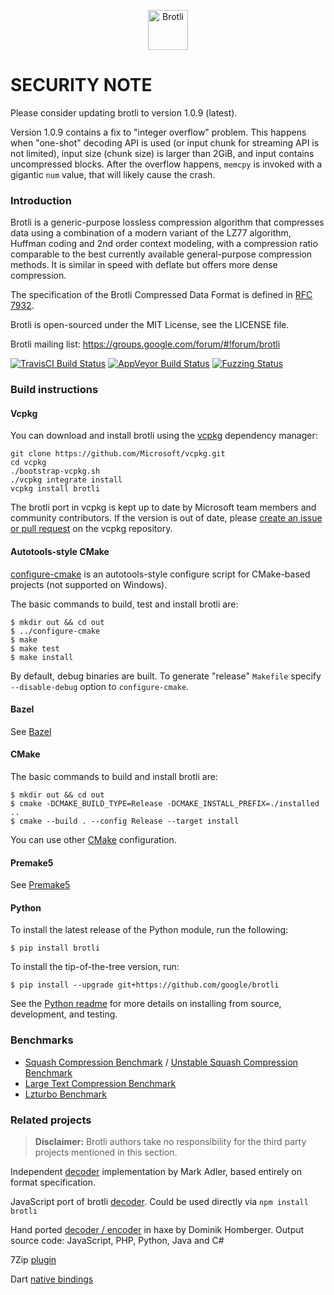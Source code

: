 ﻿<p align="center"><img src="https://brotli.org/brotli.svg" alt="Brotli" width="64"></p>

# SECURITY NOTE

Please consider updating brotli to version 1.0.9 (latest).

Version 1.0.9 contains a fix to "integer overflow" problem. This happens when "one-shot" decoding API is used (or input chunk for streaming API is not limited), input size (chunk size) is larger than 2GiB, and input contains uncompressed blocks. After the overflow happens, `memcpy` is invoked with a gigantic `num` value, that will likely cause the crash.

### Introduction

Brotli is a generic-purpose lossless compression algorithm that compresses data
using a combination of a modern variant of the LZ77 algorithm, Huffman coding
and 2nd order context modeling, with a compression ratio comparable to the best
currently available general-purpose compression methods. It is similar in speed
with deflate but offers more dense compression.

The specification of the Brotli Compressed Data Format is defined in [RFC 7932](https://tools.ietf.org/html/rfc7932).

Brotli is open-sourced under the MIT License, see the LICENSE file.

Brotli mailing list:
https://groups.google.com/forum/#!forum/brotli

[![TravisCI Build Status](https://travis-ci.org/google/brotli.svg?branch=master)](https://travis-ci.org/google/brotli)
[![AppVeyor Build Status](https://ci.appveyor.com/api/projects/status/github/google/brotli?branch=master&svg=true)](https://ci.appveyor.com/project/szabadka/brotli)
[![Fuzzing Status](https://oss-fuzz-build-logs.storage.googleapis.com/badges/brotli.svg)](https://oss-fuzz-build-logs.storage.googleapis.com/index.html#brotli)

### Build instructions

#### Vcpkg

You can download and install brotli using the [vcpkg](https://github.com/Microsoft/vcpkg/) dependency manager:

    git clone https://github.com/Microsoft/vcpkg.git
    cd vcpkg
    ./bootstrap-vcpkg.sh
    ./vcpkg integrate install
    vcpkg install brotli

The brotli port in vcpkg is kept up to date by Microsoft team members and community contributors. If the version is out of date, please [create an issue or pull request](https://github.com/Microsoft/vcpkg) on the vcpkg repository.

#### Autotools-style CMake

[configure-cmake](https://github.com/nemequ/configure-cmake) is an
autotools-style configure script for CMake-based projects (not supported on Windows).

The basic commands to build, test and install brotli are:

    $ mkdir out && cd out
    $ ../configure-cmake
    $ make
    $ make test
    $ make install

By default, debug binaries are built. To generate "release" `Makefile` specify `--disable-debug` option to `configure-cmake`.

#### Bazel

See [Bazel](http://www.bazel.build/)

#### CMake

The basic commands to build and install brotli are:

    $ mkdir out && cd out
    $ cmake -DCMAKE_BUILD_TYPE=Release -DCMAKE_INSTALL_PREFIX=./installed ..
    $ cmake --build . --config Release --target install

You can use other [CMake](https://cmake.org/) configuration.

#### Premake5

See [Premake5](https://premake.github.io/)

#### Python

To install the latest release of the Python module, run the following:

    $ pip install brotli

To install the tip-of-the-tree version, run:

    $ pip install --upgrade git+https://github.com/google/brotli

See the [Python readme](python/README.md) for more details on installing
from source, development, and testing.

### Benchmarks
* [Squash Compression Benchmark](https://quixdb.github.io/squash-benchmark/) / [Unstable Squash Compression Benchmark](https://quixdb.github.io/squash-benchmark/unstable/)
* [Large Text Compression Benchmark](http://mattmahoney.net/dc/text.html)
* [Lzturbo Benchmark](https://sites.google.com/site/powturbo/home/benchmark)

### Related projects
> **Disclaimer:** Brotli authors take no responsibility for the third party projects mentioned in this section.

Independent [decoder](https://github.com/madler/brotli) implementation by Mark Adler, based entirely on format specification.

JavaScript port of brotli [decoder](https://github.com/devongovett/brotli.js). Could be used directly via `npm install brotli`

Hand ported [decoder / encoder](https://github.com/dominikhlbg/BrotliHaxe) in haxe by Dominik Homberger. Output source code: JavaScript, PHP, Python, Java and C#

7Zip [plugin](https://github.com/mcmilk/7-Zip-Zstd)

Dart [native bindings](https://github.com/thosakwe/brotli)
